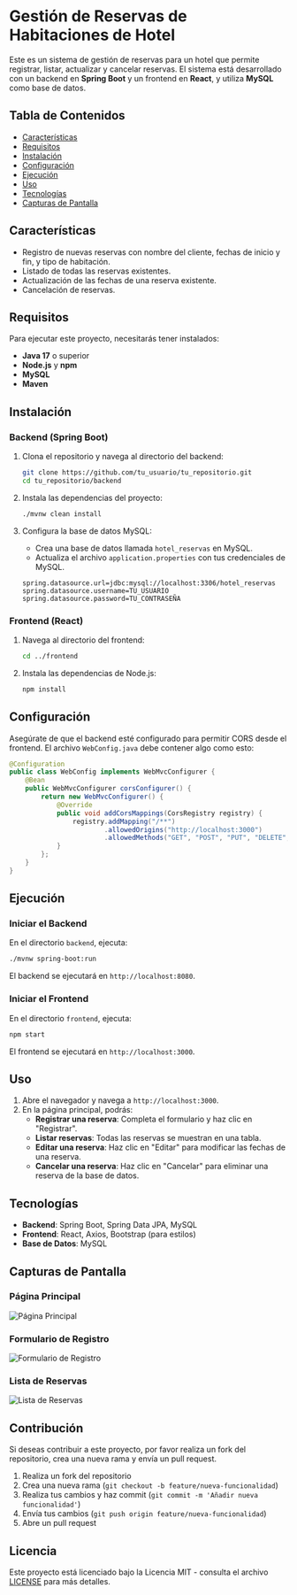 
# Gestión de Reservas de Habitaciones de Hotel

Este es un sistema de gestión de reservas para un hotel que permite registrar, listar, actualizar y cancelar reservas. El sistema está desarrollado con un backend en **Spring Boot** y un frontend en **React**, y utiliza **MySQL** como base de datos.

## Tabla de Contenidos

- [Características](#características)
- [Requisitos](#requisitos)
- [Instalación](#instalación)
- [Configuración](#configuración)
- [Ejecución](#ejecución)
- [Uso](#uso)
- [Tecnologías](#tecnologías)
- [Capturas de Pantalla](#capturas-de-pantalla)

## Características

- Registro de nuevas reservas con nombre del cliente, fechas de inicio y fin, y tipo de habitación.
- Listado de todas las reservas existentes.
- Actualización de las fechas de una reserva existente.
- Cancelación de reservas.

## Requisitos

Para ejecutar este proyecto, necesitarás tener instalados:

- **Java 17** o superior
- **Node.js** y **npm**
- **MySQL**
- **Maven**

## Instalación

### Backend (Spring Boot)

1. Clona el repositorio y navega al directorio del backend:
    ```bash
    git clone https://github.com/tu_usuario/tu_repositorio.git
    cd tu_repositorio/backend
    ```

2. Instala las dependencias del proyecto:
    ```bash
    ./mvnw clean install
    ```

3. Configura la base de datos MySQL:
   - Crea una base de datos llamada `hotel_reservas` en MySQL.
   - Actualiza el archivo `application.properties` con tus credenciales de MySQL.

   ```properties
   spring.datasource.url=jdbc:mysql://localhost:3306/hotel_reservas
   spring.datasource.username=TU_USUARIO
   spring.datasource.password=TU_CONTRASEÑA
   ```

### Frontend (React)

1. Navega al directorio del frontend:
    ```bash
    cd ../frontend
    ```

2. Instala las dependencias de Node.js:
    ```bash
    npm install
    ```

## Configuración

Asegúrate de que el backend esté configurado para permitir CORS desde el frontend. El archivo `WebConfig.java` debe contener algo como esto:

```java
@Configuration
public class WebConfig implements WebMvcConfigurer {
    @Bean
    public WebMvcConfigurer corsConfigurer() {
        return new WebMvcConfigurer() {
            @Override
            public void addCorsMappings(CorsRegistry registry) {
                registry.addMapping("/**")
                        .allowedOrigins("http://localhost:3000")
                        .allowedMethods("GET", "POST", "PUT", "DELETE", "OPTIONS");
            }
        };
    }
}
```

## Ejecución

### Iniciar el Backend

En el directorio `backend`, ejecuta:

```bash
./mvnw spring-boot:run
```

El backend se ejecutará en `http://localhost:8080`.

### Iniciar el Frontend

En el directorio `frontend`, ejecuta:

```bash
npm start
```

El frontend se ejecutará en `http://localhost:3000`.

## Uso

1. Abre el navegador y navega a `http://localhost:3000`.
2. En la página principal, podrás:
   - **Registrar una reserva**: Completa el formulario y haz clic en "Registrar".
   - **Listar reservas**: Todas las reservas se muestran en una tabla.
   - **Editar una reserva**: Haz clic en "Editar" para modificar las fechas de una reserva.
   - **Cancelar una reserva**: Haz clic en "Cancelar" para eliminar una reserva de la base de datos.

## Tecnologías

- **Backend**: Spring Boot, Spring Data JPA, MySQL
- **Frontend**: React, Axios, Bootstrap (para estilos)
- **Base de Datos**: MySQL

## Capturas de Pantalla

### Página Principal

![Página Principal](https://ruta-a-tu-imagen.com/pagina_principal.png)

### Formulario de Registro

![Formulario de Registro](https://ruta-a-tu-imagen.com/formulario_registro.png)

### Lista de Reservas

![Lista de Reservas](https://ruta-a-tu-imagen.com/lista_reservas.png)

## Contribución

Si deseas contribuir a este proyecto, por favor realiza un fork del repositorio, crea una nueva rama y envía un pull request.

1. Realiza un fork del repositorio
2. Crea una nueva rama (`git checkout -b feature/nueva-funcionalidad`)
3. Realiza tus cambios y haz commit (`git commit -m 'Añadir nueva funcionalidad'`)
4. Envía tus cambios (`git push origin feature/nueva-funcionalidad`)
5. Abre un pull request

## Licencia

Este proyecto está licenciado bajo la Licencia MIT - consulta el archivo [LICENSE](LICENSE) para más detalles.
